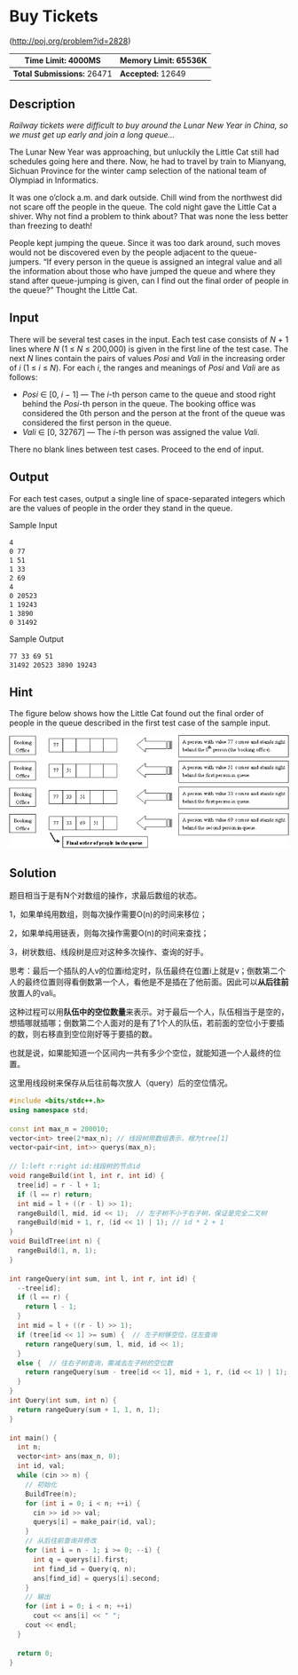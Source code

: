 # Buy Tickets

(http://poj.org/problem?id=2828)

| **Time Limit:** 4000MS|  **Memory Limit:** 65536K |
| ----------------------------  | ------------------------ |
| **Total Submissions:** 26471 |       **Accepted:** 12649      |

## Description

*Railway tickets were difficult to buy around the Lunar New Year in China, so we must get up early and join a long queue…*

The Lunar New Year was approaching, but unluckily the Little Cat still had schedules going here and there. Now, he had to travel by train to Mianyang, Sichuan Province for the winter camp selection of the national team of Olympiad in Informatics.

It was one o’clock a.m. and dark outside. Chill wind from the northwest did not scare off the people in the queue. The cold night gave the Little Cat a shiver. Why not find a problem to think about? That was none the less better than freezing to death!

People kept jumping the queue. Since it was too dark around, such moves would not be discovered even by the people adjacent to the queue-jumpers. “If every person in the queue is assigned an integral value and all the information about those who have jumped the queue and where they stand after queue-jumping is given, can I find out the final order of people in the queue?” Thought the Little Cat.

## Input

There will be several test cases in the input. Each test case consists of *N* + 1 lines where *N* (1 ≤ *N* ≤ 200,000) is given in the first line of the test case. The next *N* lines contain the pairs of values *Posi* and *Vali* in the increasing order of *i* (1 ≤ *i* ≤ *N*). For each *i*, the ranges and meanings of *Posi* and *Vali* are as follows:

- *Posi* ∈ [0, *i* − 1] — The *i*-th person came to the queue and stood right behind the *Posi*-th person in the queue. The booking office was considered the 0th person and the person at the front of the queue was considered the first person in the queue.
- *Vali* ∈ [0, 32767] — The *i*-th person was assigned the value *Vali*.

There no blank lines between test cases. Proceed to the end of input.

## Output

For each test cases, output a single line of space-separated integers which are the values of people in the order they stand in the queue.

Sample Input

```
4
0 77
1 51
1 33
2 69
4
0 20523
1 19243
1 3890
0 31492
```

Sample Output

```
77 33 69 51
31492 20523 3890 19243
```

## Hint

The figure below shows how the Little Cat found out the final order of people in the queue described in the first test case of the sample input.

![](https://github.com/lyk-ohlyk/leetcode-notes/blob/master/pics/poj2828.gif) 





## Solution

题目相当于是有N个对数组的操作，求最后数组的状态。

1，如果单纯用数组，则每次操作需要O(n)的时间来移位；

2，如果单纯用链表，则每次操作需要O(n)的时间来查找；

3，树状数组、线段树是应对这种多次操作、查询的好手。



思考：最后一个插队的人v的位置i给定时，队伍最终在位置i上就是v；倒数第二个人的最终位置则得看倒数第一个人，看他是不是插在了他前面。因此可以**从后往前**放置人的vali。

这种过程可以用**队伍中的空位数量**来表示。对于最后一个人，队伍相当于是空的，想插哪就插哪；倒数第二个人面对的是有了1个人的队伍，若前面的空位小于要插的数，则右移直到空位刚好等于要插的数。

也就是说，如果能知道一个区间内一共有多少个空位，就能知道一个人最终的位置。



这里用线段树来保存从后往前每次放人（query）后的空位情况。

```c++
#include <bits/stdc++.h>
using namespace std;

const int max_n = 200010;
vector<int> tree(2*max_n); // 线段树用数组表示，根为tree[1]
vector<pair<int, int>> querys(max_n); 

// l:left r:right id:线段树的节点id
void rangeBuild(int l, int r, int id) {
  tree[id] = r - l + 1;
  if (l == r) return;
  int mid = l + ((r - l) >> 1);
  rangeBuild(l, mid, id << 1);  // 左子树不小于右子树，保证是完全二叉树
  rangeBuild(mid + 1, r, (id << 1) | 1); // id * 2 + 1
}
void BuildTree(int n) {
  rangeBuild(1, n, 1);
}

int rangeQuery(int sum, int l, int r, int id) {
  --tree[id];
  if (l == r) {
    return l - 1;
  }
  int mid = l + ((r - l) >> 1);
  if (tree[id << 1] >= sum) {  // 左子树够空位，往左查询
    return rangeQuery(sum, l, mid, id << 1);
  }
  else {  // 往右子树查询，需减去左子树的空位数
    return rangeQuery(sum - tree[id << 1], mid + 1, r, (id << 1) | 1);
  }
}
int Query(int sum, int n) {
  return rangeQuery(sum + 1, 1, n, 1);
}

int main() {
  int n;
  vector<int> ans(max_n, 0);
  int id, val;
  while (cin >> n) {
    // 初始化
    BuildTree(n);
    for (int i = 0; i < n; ++i) {
      cin >> id >> val;
      querys[i] = make_pair(id, val);
    }
	// 从后往前查询并修改
    for (int i = n - 1; i >= 0; --i) {
      int q = querys[i].first;
      int find_id = Query(q, n);
      ans[find_id] = querys[i].second;
    }
	// 输出
    for (int i = 0; i < n; ++i) 
      cout << ans[i] << " ";
    cout << endl;
  }

  return 0;
}
```

